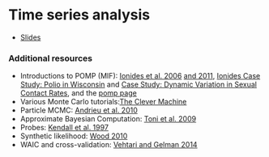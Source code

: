 # Time series analysis

* [Slides](slides.html)


### Additional resources

* Introductions to POMP (MIF): [Ionides et al. 2006](http://www.pnas.org/content/103/49/18438) [and 2011](http://projecteuclid.org/euclid.aos/1311600283), [Ionides Case Study: Polio in Wisconsin](http://dept.stat.lsa.umich.edu/~ionides/tutorials/polio/polio.html) and [Case Study: Dynamic Variation in Sexual Contact Rates](http://dept.stat.lsa.umich.edu/~ionides/tutorials/contacts/contacts.html), and the [pomp page](http://kingaa.github.io/pomp/)
* Various Monte Carlo tutorials:[The Clever Machine](https://theclevermachine.wordpress.com/2012/09/22/monte-carlo-approximations/)
* Particle MCMC: [Andrieu et al. 2010](http://onlinelibrary.wiley.com/doi/10.1111/j.1467-9868.2009.00736.x/abstract;jsessionid=FBE7D26487E7F72D8935A257788DA2B3.f04t02)
* Approximate Bayesian Computation: [Toni et al. 2009](http://rsif.royalsocietypublishing.org/content/6/31/187)
* Probes: [Kendall et al. 1997](http://www.esajournals.org/doi/abs/10.1890/0012-9658%281999%29080%5B1789%3AWDPCAS%5D2.0.CO%3B2)
* Synthetic likelihood: [Wood 2010](http://www.nature.com/nature/journal/v466/n7310/full/nature09319.html)
* WAIC and cross-validation: [Vehtari and Gelman 2014](http://www.stat.columbia.edu/~gelman/research/unpublished/waic_stan.pdf)
